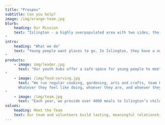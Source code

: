 ```yaml
---
title: "Prospex"
subtitle: Can you help?
image: /img/orange-team.jpg
blurb:
    heading: Our Mission
    text: "Islington - a highly overpopulated area with two sides, the leafy mansions of the upper class and the low-income households in which a third of under-sixteens live. In one in three Islington households, no-one is employed. Over half of single parents in the borough – mostly mothers – are out of work. Just a fifth are in full employment, half the national average. It’s also full of young people with drive, creativity, ideas – and enormous potential. But without safe green spaces, playgrounds, or youth centres, they have nowhere to grow. And without the financial freedom to travel to other areas of the city, they cannot benefit from better local provisions elsewhere. We don’t want their energy and ambitions to go to waste. Can you help?
"
intro:
    heading: "What we do"
    text: "Young people want places to go. In Islington, they have a number of options, but few of them are free. Community centres in estates have been closed, or are being redeveloped. Many don’t feel safe travelling to the places which remain open because of high incidence of crime or antisocial behaviour. Prospex gives them somewhere to learn, play, or just relax – closer to home.
"
products:
    - image: img/leader.jpg
      text: "Our youth hubs offer a safe space for young people to meet new people, learn new skills, and enjoy themselves in an environment designed to promote positive wellbeing. We have a ‘Healthy Bodies, Healthy Minds’ approach – stimulating both the physical body, and the mind.
"
    - image: /img/food-serving.jpg
      text: "We run regular cooking, gardening, arts and crafts, team building, and personal development sessions, coupled with sports, physical activity and trips to the countryside.
      Whatever they feel like doing, whoever they are, and whoever they wish to be, we want every young person to find a home at Prospex.
"
    - image: /img/team.jpg
      text: "Each year, we provide over 4000 meals to Islington’s children and 1800 hours of free child care to the parents whose children use our service. For many of our parents, the existence of Prospex’s centre based work is the difference between being able to work and having to stay at home."
values:
    heading: Meet the Team
    text: Our team and volunteers build lasting, meaningful relationships with the young people who come to us. We let them be themselves and engage in positive activities designed to promote and stimulate healthy bodies and healthy minds.
---
```

